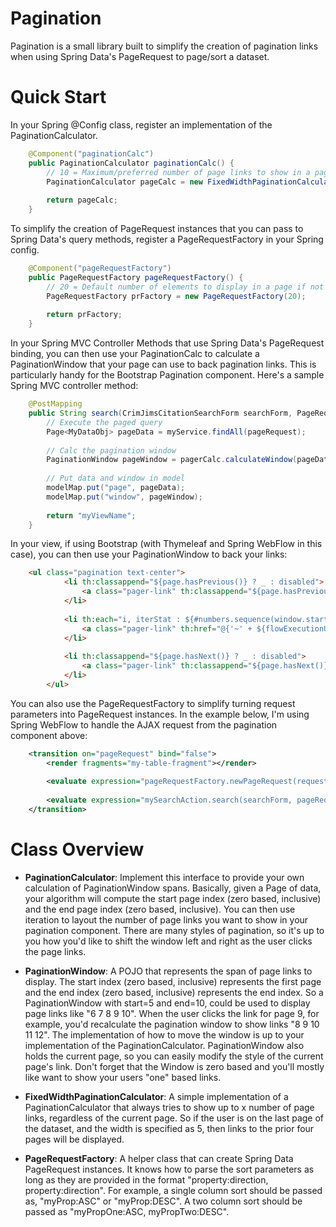 # Pagination
Pagination is a small library built to simplify the creation of pagination links when using Spring Data's PageRequest to page/sort a dataset.

# Quick Start
In your Spring @Config class, register an implementation of the PaginationCalculator.

```java
	@Component("paginationCalc")
	public PaginationCalculator paginationCalc() {
		// 10 = Maximum/preferred number of page links to show in a pagination component
		PaginationCalculator pageCalc = new FixedWidthPaginationCalculator(10);
		
		return pageCalc;
	}
```

To simplify the creation of PageRequest instances that you can pass to Spring Data's query methods, register a PageRequestFactory in your Spring config.

```java
	@Component("pageRequestFactory")
	public PageRequestFactory pageRequestFactory() {
		// 20 = Default number of elements to display in a page if not otherwise specified
		PageRequestFactory prFactory = new PageRequestFactory(20);
		
		return prFactory;
	}
```

In your Spring MVC Controller Methods that use Spring Data's PageRequest binding, you can then use your PaginationCalc to calculate a PaginationWindow that your page can use to back pagination links.  This is particularly handy for the Bootstrap Pagination component.  Here's a sample Spring MVC controller method:

```java
	@PostMapping
	public String search(CrimJimsCitationSearchForm searchForm, PageRequest pageRequest, ModelMap modelMap) {
		// Execute the paged query
		Page<MyDataObj> pageData = myService.findAll(pageRequest);
		
		// Calc the pagination window
		PaginationWindow pageWindow = pagerCalc.calculateWindow(pageData);
		
		// Put data and window in model
		modelMap.put("page", pageData);
		modelMap.put("window", pageWindow);
		
		return "myViewName";
	}
```

In your view, if using Bootstrap (with Thymeleaf and Spring WebFlow in this case), you can then use your PaginationWindow to back your links:
```html
	<ul class="pagination text-center">
			<li th:classappend="${page.hasPrevious()} ? _ : disabled">
				<a class="pager-link" th:classappend="${page.hasPrevious()} ? _ : disabled" th:href="@{'~' + ${flowExecutionUrl}(_eventId=pageRequest,ajaxSource='true',pageNumber=${page.previousPageable()?.pageNumber},sort=${page.sort})}">&laquo;</a>
			</li>
			
			<li th:each="i, iterStat : ${#numbers.sequence(window.startIndex, window.endIndex)}" th:classappend="${window.currentIndex eq i} ? active : _">
				<a class="pager-link" th:href="@{'~' + ${flowExecutionUrl}(_eventId=pageRequest,ajaxSource='true',pageNumber=${i},sort=${page.sort})}" th:text="${i + 1}"></a>
			</li>
			
			<li th:classappend="${page.hasNext()} ? _ : disabled">
				<a class="pager-link" th:classappend="${page.hasNext()} ? _ : disabled" th:href="@{'~' + ${flowExecutionUrl}(_eventId=pageRequest,ajaxSource='true',pageNumber=${page.nextPageable()?.pageNumber},sort=${page.sort})}">&raquo;</a>
			</li>
		</ul>
```

You can also use the PageRequestFactory to simplify turning request parameters into PageRequest instances.  In the example below, I'm using Spring WebFlow to handle the AJAX request from the pagination component above:

```xml
	<transition on="pageRequest" bind="false">
		<render fragments="my-table-fragment"></render>
		
		<evaluate expression="pageRequestFactory.newPageRequest(requestParameters.pageNumber, requestParameters.sort)" result="flowScope.pageRequest" />
		
		<evaluate expression="mySearchAction.search(searchForm, pageRequest, flowRequestContext)" />
	</transition>
```

# Class Overview
- **PaginationCalculator**: Implement this interface to provide your own calculation of PaginationWindow spans.  Basically, given a Page of data, your algorithm will compute the start page index (zero based, inclusive) and the end page index (zero based, inclusive).  You can then use iteration to layout the number of page links you want to show in your pagination component.  There are many styles of pagination, so it's up to you how you'd like to shift the window left and right as the user clicks the page links.

- **PaginationWindow**: A POJO that represents the span of page links to display.  The start index (zero based, inclusive) represents the first page and the end index (zero based, inclusive) represents the end index.  So a PaginationWindow with start=5 and end=10, could be used to display page links like "6 7 8 9 10".  When the user clicks the link for page 9, for example, you'd recalculate the pagination window to show links "8 9 10 11 12".  The implementation of how to move the window is up to your implementation of the PaginationCalculator.  PaginationWindow also holds the current page, so you can easily modify the style of the current page's link.  Don't forget that the Window is zero based and you'll mostly like want to show your users "one" based links.

- **FixedWidthPaginationCalculator**: A simple implementation of a PaginationCalculator that always tries to show up to x number of page links, regardless of the current page.  So if the user is on the last page of the dataset, and the width is specified as 5, then links to the prior four pages will be displayed.

- **PageRequestFactory**: A helper class that can create Spring Data PageRequest instances.  It knows how to parse the sort parameters as long as they are provided in the format "property:direction, property:direction".  For example, a single column sort should be passed as, "myProp:ASC" or "myProp:DESC".  A two column sort should be passed as "myPropOne:ASC, myPropTwo:DESC".